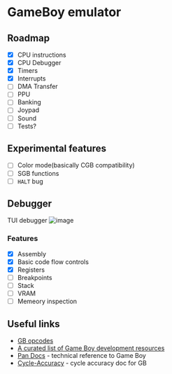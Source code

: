 # GameBoy emulator
## Roadmap
- [X] CPU instructions
- [X] CPU Debugger
- [X] Timers
- [X] Interrupts
- [ ] DMA Transfer
- [ ] PPU
- [ ] Banking
- [ ] Joypad
- [ ] Sound 
- [ ] Tests?

## Experimental features
- [ ] Color mode(basically CGB compatibility)
- [ ] SGB functions
- [ ] `HALT` bug

## Debugger
TUI debugger
![image](https://user-images.githubusercontent.com/28650696/145680669-e4b87233-f5c7-4eb3-958d-96101707fe60.png)
### Features
- [X] Assembly
- [X] Basic code flow controls
- [X] Registers
- [ ] Breakpoints
- [ ] Stack
- [ ] VRAM
- [ ] Memeory inspection

## Useful links
- [GB opcodes](https://www.pastraiser.com/cpu/gameboy/gameboy_opcodes.html)
- [A curated list of Game Boy development resources](https://github.com/gbdev/awesome-gbdev)
- [Pan Docs](https://gbdev.io/pandocs/) - technical reference to Game Boy
- [Cycle-Accuracy](https://github.com/AntonioND/giibiiadvance/blob/master/docs/TCAGBD.pdf) - cycle accuracy doc for GB
